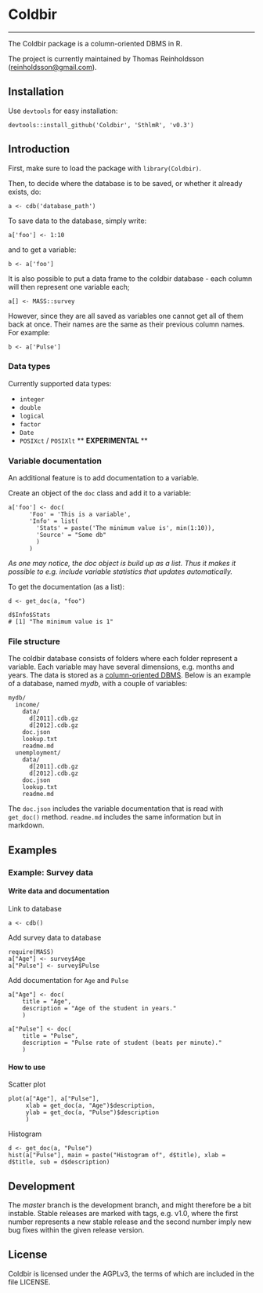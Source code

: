 # Coldbir
-----------------------

The Coldbir package is a column-oriented DBMS in R.

The project is currently maintained by Thomas Reinholdsson (<reinholdsson@gmail.com>).

## Installation

Use `devtools` for easy installation:

    devtools::install_github('Coldbir', 'SthlmR', 'v0.3')

## Introduction

First, make sure to load the package with `library(Coldbir)`.

Then, to decide where the database is to be saved, or whether it already exists, do:

    a <- cdb('database_path')

To save data to the database, simply write:

    a['foo'] <- 1:10

and to get a variable:

    b <- a['foo']

It is also possible to put a data frame to the coldbir database - each column will then represent one variable each;

    a[] <- MASS::survey

However, since they are all saved as variables one cannot get all of them back at once. Their names are the same as their previous column names. For example:

    b <- a['Pulse']

### Data types

Currently supported data types:

- `integer`
- `double`
- `logical`
- `factor`
- `Date`
- `POSIXct` / `POSIXlt` ** **EXPERIMENTAL** **

### Variable documentation

An additional feature is to add documentation to a variable. 

Create an object of the `doc` class and add it to a variable:

    a['foo'] <- doc(
          'Foo' = 'This is a variable', 
          'Info' = list(
            'Stats' = paste('The minimum value is', min(1:10)),
            'Source' = "Some db"
            )
          )

*As one may notice, the doc object is build up as a list. Thus it makes it possible to e.g. include variable statistics that updates automatically.* 

To get the documentation (as a list):

    d <- get_doc(a, "foo")

    d$Info$Stats
    # [1] "The minimum value is 1"

### File structure

The coldbir database consists of folders where each folder represent a variable. 
Each variable may have several dimensions, e.g. months and years. 
The data is stored as a [column-oriented DBMS](http://en.wikipedia.org/wiki/Column-oriented_DBMS). 
Below is an example of a database, named *mydb*, with a couple of variables:

    mydb/
      income/
        data/
          d[2011].cdb.gz
          d[2012].cdb.gz
        doc.json
        lookup.txt
        readme.md
      unemployment/
        data/
          d[2011].cdb.gz
          d[2012].cdb.gz
        doc.json
        lookup.txt
        readme.md

The `doc.json` includes the variable documentation that is read with `get_doc()` method. `readme.md` includes the same information but in markdown.


## Examples

### Example: Survey data

#### Write data and documentation

Link to database

    a <- cdb()

Add survey data to database

    require(MASS)
    a["Age"] <- survey$Age
    a["Pulse"] <- survey$Pulse

Add documentation for `Age` and `Pulse`

    a["Age"] <- doc(
        title = "Age",
        description = "Age of the student in years."
        )

    a["Pulse"] <- doc(
        title = "Pulse",
        description = "Pulse rate of student (beats per minute)."
        )
        
#### How to use

Scatter plot

    plot(a["Age"], a["Pulse"],
         xlab = get_doc(a, "Age")$description, 
         ylab = get_doc(a, "Pulse")$description
         )

Histogram

    d <- get_doc(a, "Pulse")
    hist(a["Pulse"], main = paste("Histogram of", d$title), xlab = d$title, sub = d$description)

## Development

The *master* branch is the development branch, and might therefore be a bit instable. Stable releases are marked with tags, e.g. v1.0, where the first number represents a new stable release and the second number imply new bug fixes within the given release version.


## License

Coldbir is licensed under the AGPLv3, the terms of which are included in the file LICENSE.
